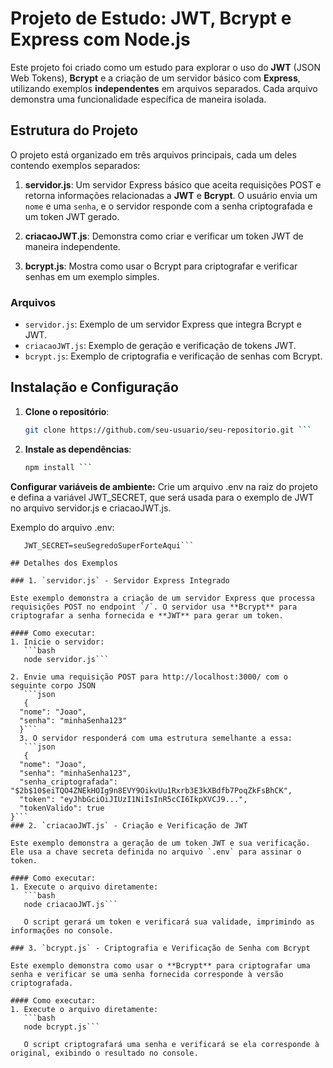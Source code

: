 # Projeto de Estudo: JWT, Bcrypt e Express com Node.js

Este projeto foi criado como um estudo para explorar o uso do **JWT** (JSON Web Tokens), **Bcrypt** e a criação de um servidor básico com **Express**, utilizando exemplos **independentes** em arquivos separados. Cada arquivo demonstra uma funcionalidade específica de maneira isolada.

## Estrutura do Projeto

O projeto está organizado em três arquivos principais, cada um deles contendo exemplos separados:

1. **servidor.js**: Um servidor Express básico que aceita requisições POST e retorna informações relacionadas a **JWT** e **Bcrypt**. O usuário envia um `nome` e uma `senha`, e o servidor responde com a senha criptografada e um token JWT gerado.
  
2. **criacaoJWT.js**: Demonstra como criar e verificar um token JWT de maneira independente.

3. **bcrypt.js**: Mostra como usar o Bcrypt para criptografar e verificar senhas em um exemplo simples.

### Arquivos

- `servidor.js`: Exemplo de um servidor Express que integra Bcrypt e JWT.
- `criacaoJWT.js`: Exemplo de geração e verificação de tokens JWT.
- `bcrypt.js`: Exemplo de criptografia e verificação de senhas com Bcrypt.

## Instalação e Configuração

1. **Clone o repositório**:
   ```bash
   git clone https://github.com/seu-usuario/seu-repositorio.git ```

2. **Instale as dependências**:

   ```bash 
   npm install ```

**Configurar variáveis de ambiente:** Crie um arquivo .env na raiz do projeto e defina a variável JWT_SECRET, que será usada para o exemplo de JWT no arquivo servidor.js e criacaoJWT.js.

Exemplo do arquivo .env:

```env 
   JWT_SECRET=seuSegredoSuperForteAqui```

## Detalhes dos Exemplos

### 1. `servidor.js` - Servidor Express Integrado

Este exemplo demonstra a criação de um servidor Express que processa requisições POST no endpoint `/`. O servidor usa **Bcrypt** para criptografar a senha fornecida e **JWT** para gerar um token.

#### Como executar:
1. Inicie o servidor:
   ```bash
   node servidor.js```

2. Envie uma requisição POST para http://localhost:3000/ com o seguinte corpo JSON
   ```json
   {
  "nome": "Joao",
  "senha": "minhaSenha123"
  }```
  3. O servidor responderá com uma estrutura semelhante a essa:
   ```json
   {
  "nome": "Joao",
  "senha": "minhaSenha123",
  "senha_criptografada": "$2b$10$eiTQO4ZNEkHOIg9n8EVY9OikvUu1Rxrb3E3kXBdfb7PoqZkFsBhCK",
  "token": "eyJhbGciOiJIUzI1NiIsInR5cCI6IkpXVCJ9...",
  "tokenValido": true
}```
### 2. `criacaoJWT.js` - Criação e Verificação de JWT

Este exemplo demonstra a geração de um token JWT e sua verificação. Ele usa a chave secreta definida no arquivo `.env` para assinar o token.

#### Como executar:
1. Execute o arquivo diretamente:
   ```bash
   node criacaoJWT.js```
   
   O script gerará um token e verificará sua validade, imprimindo as informações no console.

### 3. `bcrypt.js` - Criptografia e Verificação de Senha com Bcrypt

Este exemplo demonstra como usar o **Bcrypt** para criptografar uma senha e verificar se uma senha fornecida corresponde à versão criptografada.

#### Como executar:
1. Execute o arquivo diretamente:
   ```bash
   node bcrypt.js```
   
   O script criptografará uma senha e verificará se ela corresponde à original, exibindo o resultado no console.




